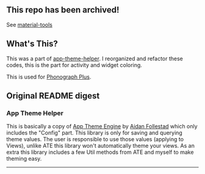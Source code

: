
## This repo has been archived!

See [material-tools](https://github.com/chr56/material-tools)

## What's This?

This was a part of [app-theme-helper](https://github.com/kabouzeid/app-theme-helper). 
I reorganized and refactor these codes, this is the part for activity and widget coloring.

This is used for [Phonograph Plus](https://github.com/chr56/Phonograph_Plus).





## Original README digest
### App Theme Helper

This is basically a copy of [App Theme Engine](https://github.com/afollestad/app-theme-engine) by [Aidan Follestad](https://github.com/afollestad) which only includes the "Config" part. This library is only for saving and querying theme values. The user is responsible to use those values (applying to Views), unlike ATE this library won't automatically theme your views. As an extra this library includes a few Util methods from ATE and myself to make theming easy.

---